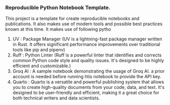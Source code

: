 ### Reproducible  Python Notebook Template.

This project is a template for create reproducible notebooks and publications. It also makes use of modern tools and possible best practices known at this time.
It makes use of following pytho
1. UV : Package Manager (UV is a lightning-fast package manager written in Rust. 
 It offers significant performance improvements over traditional tools like pip and pipenv)
2. Ruff : Python Linter (Ruff is a powerful linter that identifies and corrects common Python code style and quality issues.
 It's designed to be highly efficient and customizable.)
3. Groq AI : A sample notebook demonstrating the usage of Groq AI. a prior account is needed before running htis notebook to provide the API key.
4. Quarto : Quarto is a versatile and powerful publishing system that allows you to create high-quality documents from your code, data, and text.
   It's designed to be user-friendly and efficient, making it a great choice for both technical writers and data scientists.
